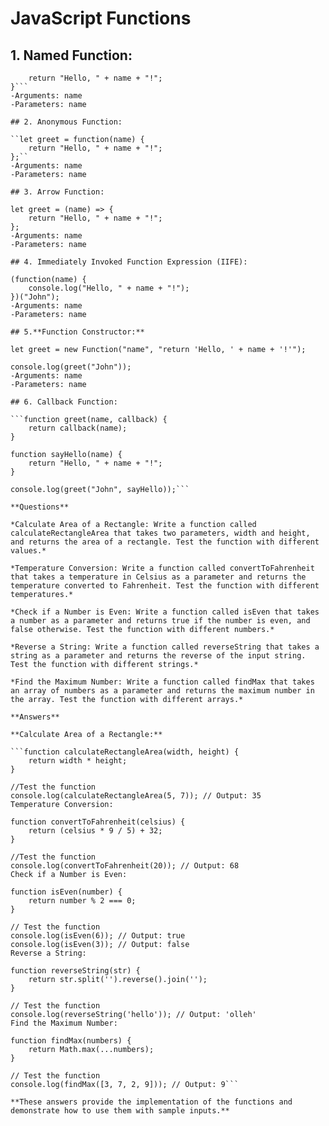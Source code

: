 # JavaScript Functions

## 1. Named Function:

```function greet(name) {
    return "Hello, " + name + "!";
}```
-Arguments: name
-Parameters: name

## 2. Anonymous Function:

``let greet = function(name) {
    return "Hello, " + name + "!";
};``
-Arguments: name
-Parameters: name

## 3. Arrow Function:

let greet = (name) => {
    return "Hello, " + name + "!";
};
-Arguments: name
-Parameters: name

## 4. Immediately Invoked Function Expression (IIFE):

(function(name) {
    console.log("Hello, " + name + "!");
})("John");
-Arguments: name
-Parameters: name

## 5.**Function Constructor:**

let greet = new Function("name", "return 'Hello, ' + name + '!'");

console.log(greet("John"));
-Arguments: name
-Parameters: name

## 6. Callback Function:

```function greet(name, callback) {
    return callback(name);
}

function sayHello(name) {
    return "Hello, " + name + "!";
}

console.log(greet("John", sayHello));```

**Questions**

*Calculate Area of a Rectangle: Write a function called calculateRectangleArea that takes two parameters, width and height, and returns the area of a rectangle. Test the function with different values.*

*Temperature Conversion: Write a function called convertToFahrenheit that takes a temperature in Celsius as a parameter and returns the temperature converted to Fahrenheit. Test the function with different temperatures.*

*Check if a Number is Even: Write a function called isEven that takes a number as a parameter and returns true if the number is even, and false otherwise. Test the function with different numbers.*

*Reverse a String: Write a function called reverseString that takes a string as a parameter and returns the reverse of the input string. Test the function with different strings.*

*Find the Maximum Number: Write a function called findMax that takes an array of numbers as a parameter and returns the maximum number in the array. Test the function with different arrays.*

**Answers**

**Calculate Area of a Rectangle:**

```function calculateRectangleArea(width, height) {
    return width * height;
}

//Test the function
console.log(calculateRectangleArea(5, 7)); // Output: 35
Temperature Conversion:

function convertToFahrenheit(celsius) {
    return (celsius * 9 / 5) + 32;
}

//Test the function
console.log(convertToFahrenheit(20)); // Output: 68
Check if a Number is Even:

function isEven(number) {
    return number % 2 === 0;
}

// Test the function
console.log(isEven(6)); // Output: true
console.log(isEven(3)); // Output: false
Reverse a String:

function reverseString(str) {
    return str.split('').reverse().join('');
}

// Test the function
console.log(reverseString('hello')); // Output: 'olleh'
Find the Maximum Number:

function findMax(numbers) {
    return Math.max(...numbers);
}

// Test the function
console.log(findMax([3, 7, 2, 9])); // Output: 9```

**These answers provide the implementation of the functions and demonstrate how to use them with sample inputs.**